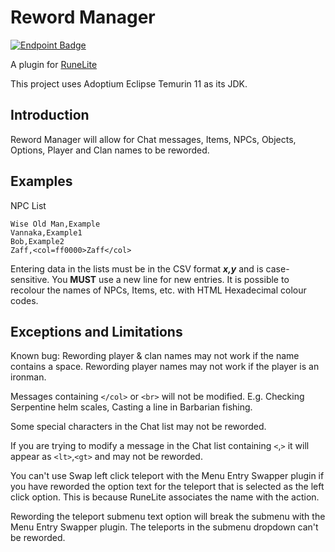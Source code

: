 # Reword Manager

[![Endpoint Badge](https://img.shields.io/endpoint?url=https%3A%2F%2Fapi.runelite.net%2Fpluginhub%2Fshields%2Finstalls%2Fplugin%2Freword-manager&style=for-the-badge&label=Active%20installs)](https://runelite.net/plugin-hub/ejaz-karim)

A plugin for [RuneLite](https://runelite.net/plugin-hub/ejaz-karim)

This project uses Adoptium Eclipse Temurin 11 as its JDK.

## Introduction

Reword Manager will allow for Chat messages, Items, NPCs, Objects, Options, Player and Clan names to be reworded.

## Examples

NPC List

	Wise Old Man,Example
	Vannaka,Example1
 	Bob,Example2
 	Zaff,<col=ff0000>Zaff</col>

Entering data in the lists must be in the CSV format ***x,y*** and is case-sensitive. You **MUST** use a new line for new entries. It is possible to recolour the names of NPCs, Items, etc. with HTML Hexadecimal colour codes.

## Exceptions and Limitations

Known bug: Rewording player & clan names may not work if the name contains a space. Rewording player names may not work if the player is an ironman.

Messages containing `</col>` or `<br>` will not be modified. E.g. Checking Serpentine helm scales, Casting a line in Barbarian fishing.

Some special characters in the Chat list may not be reworded.

If you are trying to modify a message in the Chat list containing `<`,`>` it will appear as `<lt>`,`<gt>` and may not be reworded.

You can't use Swap left click teleport with the Menu Entry Swapper plugin if you have reworded the option text for the teleport that is selected as the left click option. This is because RuneLite associates the name with the action.

Rewording the teleport submenu text option will break the submenu with the Menu Entry Swapper plugin. The teleports in the submenu dropdown can't be reworded.
